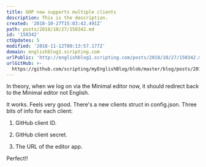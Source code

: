 ```yaml
---
title: GHP now supports multiple clients
description: This is the description.
created: '2018-10-27T15:03:42.491Z'
path: posts/2018/10/27/150342.md
id: '150342'
ctUpdates: 5
modified: '2018-11-12T00:13:57.177Z'
domain: englishblog1.scripting.com
urlPublic: 'http://englishblog1.scripting.com/posts/2018/10/27/150342.md'
urlGitHub: >-
  https://github.com/scripting/myEnglishBlog/blob/master/blog/posts/2018/10/27/150342.md
---
```

In theory, when we log on via the Minimal editor now, it should redirect back to the Minimal editor not English.

It works. Feels very good. There's a new clients struct in config.json. Three bits of info for each client:

1.  GitHub client ID.

2.  GitHub client secret.

3.  The URL of the editor app.

Perfect!!